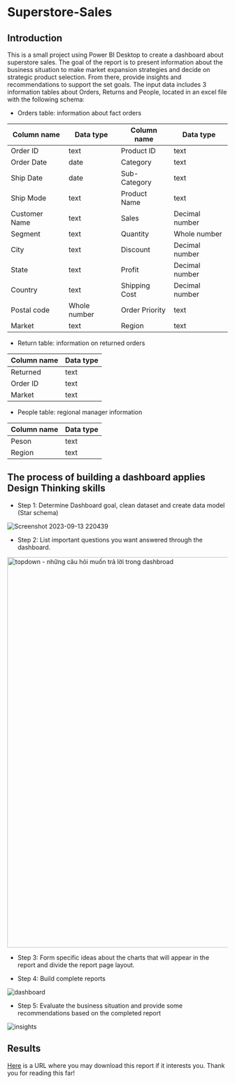 # Superstore-Sales

## Introduction

This is a small project using Power BI Desktop to create a dashboard about superstore sales. The goal of the report is to present information about the business situation to make market expansion strategies and decide on strategic product selection. From there, provide insights and recommendations to support the set goals.
The input data includes 3 information tables about Orders, Returns and People, located in an excel file with the following schema:

- Orders table: information about fact orders

 | Column name | Data type | Column name | Data type |
 | ----------- | --------- | ----------- | --------- |
 | Order ID | text | Product ID | text |  
 | Order Date | date | Category | text |
 | Ship Date | date | Sub-Category | text |
 | Ship Mode | text | Product Name | text |
 | Customer Name | text | Sales | Decimal number |
 | Segment | text | Quantity | Whole number |
 | City | text | Discount | Decimal number |
 | State | text | Profit | Decimal number |
 | Country | text | Shipping Cost | Decimal number |
 | Postal code | Whole number | Order Priority | text |
 | Market | text | Region | text |

- Return table: information on returned orders

 | Column name | Data type |
 | ----------- | --------- |
 | Returned | text |
 | Order ID | text |
 | Market | text|

- People table: regional manager information
  
 | Column name | Data type |
 | ----------- | --------- |
 | Peson | text |
 | Region | text |

 ## The process of building a dashboard applies Design Thinking skills

 - Step 1: Determine Dashboard goal, clean dataset and create data model (Star schema)
 
![Screenshot 2023-09-13 220439](https://github.com/dieppnguyen/Superstore-Sales/assets/142650906/ee33e616-29b6-4e9a-b1bd-529ef759b67c)


 - Step 2: List important questions you want answered through the dashboard.

<img width="893" alt="topdown - những câu hỏi muốn trả lời trong dashbroad" src="https://github.com/dieppnguyen/Superstore-Sales/assets/142650906/efaf9858-3a48-4136-adf1-f72520e7404c">

 - Step 3: Form specific ideas about the charts that will appear in the report and divide the report page layout.

 - Step 4: Build complete reports

![dashboard](https://github.com/dieppnguyen/Superstore-Sales/assets/142650906/c7777d5b-9a8c-4a72-869c-8151e1895b6f)

- Step 5: Evaluate the business situation and provide some recommendations based on the completed report
 
 ![insights](https://github.com/dieppnguyen/Superstore-Sales/assets/142650906/df72c2ef-ac21-4a80-9e4c-73a37b363be8)

 ## Results

 [Here](https://drive.google.com/file/d/1HaeVhhMCxX3HTGT4z2HJdlkK8QIp2vmH/view?usp=sharing) is a URL where you may download this report if it interests you. Thank you for reading this far!


 
  




